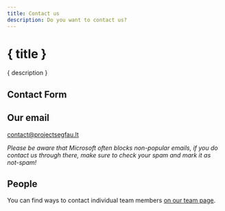 ```yaml
---
title: Contact us
description: Do you want to contact us?
---
```


<script lang="ts">
    import ContactForm from "$lib/ContactForm.svelte";
</script>

# { title }

{ description }

## Contact Form

<ContactForm />

## Our email

[contact@projectsegfau.lt](mailto:contact@projectsegfau.lt)

_Please be aware that Microsoft often blocks non-popular emails, if you do contact us through there, make sure to check your spam and mark it as not-spam!_

## People

You can find ways to contact individual team members [on our team page](/team).
